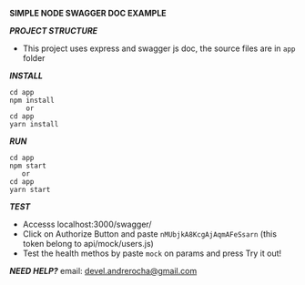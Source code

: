 __SIMPLE NODE SWAGGER DOC EXAMPLE__

___PROJECT STRUCTURE___
 - This project uses express and swagger js doc, the source files are in `app` folder

___INSTALL___
```
cd app
npm install
    or
cd app
yarn install
```
___RUN___
```
cd app
npm start
   or
cd app
yarn start
```

___TEST___
  - Accesss localhost:3000/swagger/
  - Click on Authorize Button and paste `nMUbjkA8KcgAjAqmAFeSsarn` (this token belong to api/mock/users.js)
  - Test the health methos by paste `mock` on params and press Try it out!


___NEED HELP?___
email: devel.andrerocha@gmail.com